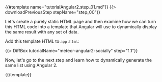 {{#template name="tutorialAngular2.step_01.md"}}
{{> downloadPreviousStep stepName="step_00"}}

Let's create a purely static HTML page and then examine how we can turn this HTML code into a template that Angular will use to dynamically display the same result with any set of data.

Add this template HTML to `app.html`:

{{> DiffBox tutorialName="meteor-angular2-socially" step="1.1"}}

Now, let's go to the next step and learn how to dynamically generate the same list using Angular 2.

{{/template}}
